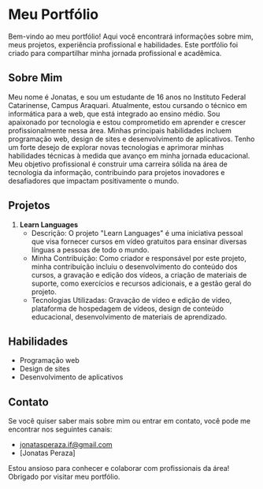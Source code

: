 # Meu Portfólio

Bem-vindo ao meu portfólio! Aqui você encontrará informações sobre mim, meus projetos, experiência profissional e habilidades. Este portfólio foi criado para compartilhar minha jornada profissional e acadêmica.

## Sobre Mim

Meu nome é Jonatas, e sou um estudante de 16 anos no Instituto Federal Catarinense, Campus Araquari. Atualmente, estou cursando o técnico em informática para a web, que está integrado ao ensino médio. Sou apaixonado por tecnologia e estou comprometido em aprender e crescer profissionalmente nessa área. Minhas principais habilidades incluem programação web, design de sites e desenvolvimento de aplicativos. Tenho um forte desejo de explorar novas tecnologias e aprimorar minhas habilidades técnicas à medida que avanço em minha jornada educacional. Meu objetivo profissional é construir uma carreira sólida na área de tecnologia da informação, contribuindo para projetos inovadores e desafiadores que impactam positivamente o mundo.

## Projetos

1. **Learn Languages**
   - Descrição: O projeto "Learn Languages" é uma iniciativa pessoal que visa fornecer cursos em vídeo gratuitos para ensinar diversas línguas a pessoas de todo o mundo.
   - Minha Contribuição: Como criador e responsável por este projeto, minha contribuição incluiu o desenvolvimento do conteúdo dos cursos, a gravação e edição dos vídeos, a criação de materiais de suporte, como exercícios e recursos adicionais, e a gestão geral do projeto.
   - Tecnologias Utilizadas: Gravação de vídeo e edição de vídeo, plataforma de hospedagem de vídeos, design de conteúdo educacional, desenvolvimento de materiais de aprendizado.


## Habilidades

- Programação web
- Design de sites
- Desenvolvimento de aplicativos

## Contato

Se você quiser saber mais sobre mim ou entrar em contato, você pode me encontrar nos seguintes canais:
- [jonatasperaza.if@gmail.com](https://about.me/jonatasperaza)
- [Jonatas Peraza]

Estou ansioso para conhecer e colaborar com profissionais da área! Obrigado por visitar meu portfólio.
